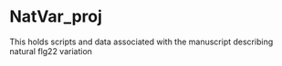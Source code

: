 # NatVar_proj
This holds scripts and data associated with the manuscript describing natural flg22 variation
